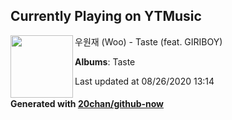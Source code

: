 ## Currently Playing on YTMusic

[<img align="left" width="100" src="https://lh3.googleusercontent.com/moxjw6JiWr3yFfu5LvBNpzi20IQzIMV5_MpodBOIrFpfdtQ7wjsS5IBdEyCOJwwVrJulZXl38m8bq2wD">](https://music.youtube.com/channel/UC608NmMfNTVEVsmPk3de-SA)

우원재 (Woo) - Taste (feat. GIRIBOY)

**Albums**: Taste

Last updated at 08/26/2020 13:14

#### Generated with [20chan/github-now](https://github.com/20chan/github-now)


<!--
**20chan/20chan** is a ✨ _special_ ✨ repository because its `README.md` (this file) appears on your GitHub profile.

Here are some ideas to get you started:

- 🔭 I’m currently working on ...
- 🌱 I’m currently learning ...
- 👯 I’m looking to collaborate on ...
- 🤔 I’m looking for help with ...
- 💬 Ask me about ...
- 📫 How to reach me: ...
- 😄 Pronouns: ...
- ⚡ Fun fact: ...
-->
